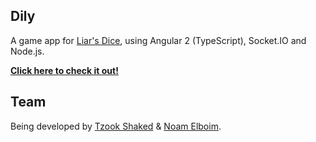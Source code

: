 ## Dily

A game app for [Liar's Dice](http://www.wikihow.com/Play-Liar's-Dice), using Angular 2 (TypeScript), Socket.IO and Node.js.

**<a href="https://dily.herokuapp.com" target="_blank">Click here to check it out!</a>**

## Team

Being developed by [Tzook Shaked](mailto:tzook10@gmail.com) & [Noam Elboim](mailto:noam@mail.com).
